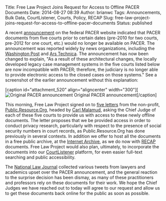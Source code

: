 Title: Free Law Project Joins Request for Access to Offline PACER Documents
Date: 2014-08-27 08:39
Author: brianwc
Tags: Announcements, Bulk Data, CourtListener, Courts, Policy, RECAP
Slug: free-law-project-joins-request-for-access-to-offline-pacer-documents
Status: published

A recent
[announcement](https://www.pacer.gov/announcements/general/webpacer.html)
on the federal PACER website indicated that PACER documents from five
courts prior to certain dates (pre-2010 for two courts, pre-2012 for one
court, etc.) would no longer be available on PACER. The announcement was
reported widely by news organizations, including the [Washington
Post](http://www.washingtonpost.com/blogs/the-switch/wp/2014/08/26/why-pacer-removed-access-to-case-archives-of-five-courts/) and
[Ars
Technica](http://arstechnica.com/tech-policy/2014/08/us-courts-trash-a-decades-worth-of-documents-shrug-it-off/).
The announcement has now been changed to explain, "As a result of these
architectural changes, the locally developed legacy case management
systems in the five courts listed below are now incompatible with PACER;
therefore, the judiciary is no longer able to provide electronic access
to the closed cases on those systems." See a screenshot of the earlier
announcement without this explanation:

[caption id="attachment\_520" align="aligncenter"
width="300"][![Original PACER
announcement]({filename}/images/PACER_docs_disappear.png)
Original PACER announcement[/caption]

This morning, Free Law Project signed on to [five
letters](https://t.co/x8jAx0E5dn) from the non-profit,
[Public.Resource.Org](http://resource.org), headed by [Carl
Malamud](https://twitter.com/carlmalamud), asking the Chief Judge of
each of these five courts to provide us with access to these newly
offline documents. The letter proposes that we be provided access in
order to conduct privacy research, particularly with respect to the
presence of social security numbers in court records, as
Public.Resource.Org has done previously in several contexts. In addition
we offer to host all the documents in a free public archive, at the
[Internet Archive](http://archive.org), as we do now
with [RECAP](http://recapthelaw.org) documents. Free Law Project would
also plan, ultimately, to incorporate the documents into our
[CourtListener](https://courtlistener.com) platform, for even easier
full-text searching and public accessibility.

The [National Law
Journal](http://www.nationallawjournal.com/legaltimes/home/id=1202668069612/PACER-Changes-Draw-Ire-of-Attorneys-Journalists?mcode=1202615432600&curindex=1&back=NLJ&slreturn=20140727123321)
collected various tweets from lawyers and academics upset over the PACER
announcement, and the general reaction to the surprise decision has been
dismay, as many of these practitioners and professors rely on these
documents for their work. We hope the Chief Judges we have reached out
to today will agree to our request and allow us to get these documents
back online for the public as soon as possible.

